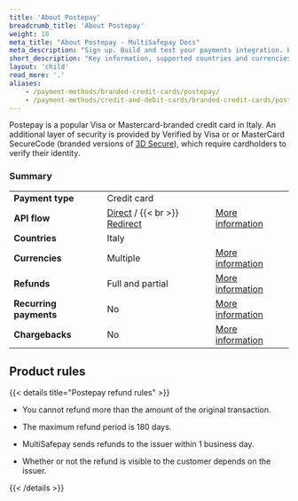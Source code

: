 ```yaml
---
title: 'About Postepay'
breadcrumb_title: 'About Postepay'
weight: 10
meta_title: "About Postepay - MultiSafepay Docs"
meta_description: "Sign up. Build and test your payments integration. Explore our products and services. Use our API Reference, SDKs, and wrappers. Get support."
short_description: "Key information, supported countries and currencies"
layout: 'child'
read_more: '.'
aliases:
    - /payment-methods/branded-credit-cards/postepay/
    - /payment-methods/credit-and-debit-cards/branded-credit-cards/postepay/
---
```


Postepay is a popular Visa or Mastercard-branded credit card in Italy. An additional layer of security is provided by Verified by Visa or or MasterCard SecureCode (branded versions of [3D Secure](/security-and-legal/payment-regulations/about-3d-secure/)), which require cardholders to verify their identity.

### Summary

|   |   |   |
|---|---|---|
| **Payment type**   | Credit card  | |
| **API flow**  | [Direct](/api/#create-a-direct-order) / {{< br >}} [Redirect](/api/#create-a-redirect-order) | [More information](/developer/api/difference-between-direct-and-redirect) |
| **Countries**  | Italy  | |
| **Currencies**  | Multiple | [More information](/faq/general/supported-currencies) | 
| **Refunds**  | Full and partial  | [More information](/payments/refunds/) | 
| **Recurring payments**  | No | [More information](/payments/features/recurring-payments/)  |
| **Chargebacks**  | No | [More information](/faq/chargebacks)  |

## Product rules

{{< details title="Postepay refund rules" >}}

- You cannot refund more than the amount of the original transaction.

- The maximum refund period is 180 days.

- MultiSafepay sends refunds to the issuer within 1 business day. 

- Whether or not the refund is visible to the customer depends on the issuer.

{{< /details >}}